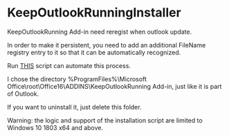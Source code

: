 # KeepOutlookRunningInstaller

KeepOutlookRunning Add-in need reregist when outlook update.

In order to make it persistent, you need to add an additional FileName registry entry to it so that it can be automatically recognized.

Run [THIS](https://github.com/wuyilingwei/KeepOutlookRunningInstaller/raw/refs/heads/main/install.bat) script can automate this process.

I chose the directory %ProgramFiles%\Microsoft Office\root\Office16\ADDINS\KeepOutlookRunning Add-in\, just like it is part of Outlook. 

If you want to uninstall it, just delete this folder.

Warning: the logic and support of the installation script are limited to Windows 10 1803 x64 and above.
